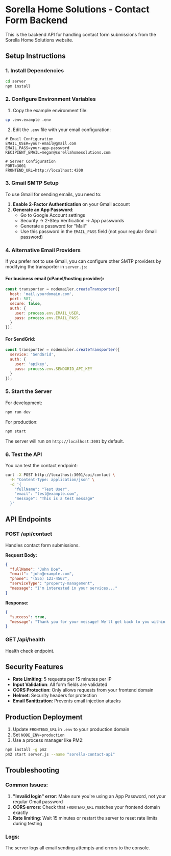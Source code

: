 # Sorella Home Solutions - Contact Form Backend

This is the backend API for handling contact form submissions from the Sorella Home Solutions website.

## Setup Instructions

### 1. Install Dependencies

```bash
cd server
npm install
```

### 2. Configure Environment Variables

1. Copy the example environment file:
```bash
cp .env.example .env
```

2. Edit the `.env` file with your email configuration:

```env
# Email Configuration
EMAIL_USER=your-email@gmail.com
EMAIL_PASS=your-app-password
RECIPIENT_EMAIL=megan@sorellahomesolutions.com

# Server Configuration
PORT=3001
FRONTEND_URL=http://localhost:4200
```

### 3. Gmail SMTP Setup

To use Gmail for sending emails, you need to:

1. **Enable 2-Factor Authentication** on your Gmail account
2. **Generate an App Password**:
   - Go to Google Account settings
   - Security → 2-Step Verification → App passwords
   - Generate a password for "Mail"
   - Use this password in the `EMAIL_PASS` field (not your regular Gmail password)

### 4. Alternative Email Providers

If you prefer not to use Gmail, you can configure other SMTP providers by modifying the transporter in `server.js`:

#### For business email (cPanel/hosting provider):
```javascript
const transporter = nodemailer.createTransporter({
  host: 'mail.yourdomain.com',
  port: 587,
  secure: false,
  auth: {
    user: process.env.EMAIL_USER,
    pass: process.env.EMAIL_PASS
  }
});
```

#### For SendGrid:
```javascript
const transporter = nodemailer.createTransporter({
  service: 'SendGrid',
  auth: {
    user: 'apikey',
    pass: process.env.SENDGRID_API_KEY
  }
});
```

### 5. Start the Server

For development:
```bash
npm run dev
```

For production:
```bash
npm start
```

The server will run on `http://localhost:3001` by default.

### 6. Test the API

You can test the contact endpoint:

```bash
curl -X POST http://localhost:3001/api/contact \
  -H "Content-Type: application/json" \
  -d '{
    "fullName": "Test User",
    "email": "test@example.com",
    "message": "This is a test message"
  }'
```

## API Endpoints

### POST /api/contact
Handles contact form submissions.

**Request Body:**
```json
{
  "fullName": "John Doe",
  "email": "john@example.com",
  "phone": "(555) 123-4567",
  "serviceType": "property-management",
  "message": "I'm interested in your services..."
}
```

**Response:**
```json
{
  "success": true,
  "message": "Thank you for your message! We'll get back to you within 24 hours."
}
```

### GET /api/health
Health check endpoint.

## Security Features

- **Rate Limiting**: 5 requests per 15 minutes per IP
- **Input Validation**: All form fields are validated
- **CORS Protection**: Only allows requests from your frontend domain
- **Helmet**: Security headers for protection
- **Email Sanitization**: Prevents email injection attacks

## Production Deployment

1. Update `FRONTEND_URL` in `.env` to your production domain
2. Set `NODE_ENV=production`
3. Use a process manager like PM2:

```bash
npm install -g pm2
pm2 start server.js --name "sorella-contact-api"
```

## Troubleshooting

### Common Issues:

1. **"Invalid login" error**: Make sure you're using an App Password, not your regular Gmail password
2. **CORS errors**: Check that `FRONTEND_URL` matches your frontend domain exactly
3. **Rate limiting**: Wait 15 minutes or restart the server to reset rate limits during testing

### Logs:
The server logs all email sending attempts and errors to the console.
